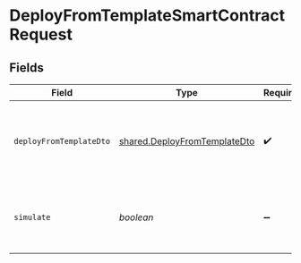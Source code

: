 # DeployFromTemplateSmartContractRequest


## Fields

| Field                                                                               | Type                                                                                | Required                                                                            | Description                                                                         | Example                                                                             |
| ----------------------------------------------------------------------------------- | ----------------------------------------------------------------------------------- | ----------------------------------------------------------------------------------- | ----------------------------------------------------------------------------------- | ----------------------------------------------------------------------------------- |
| `deployFromTemplateDto`                                                             | [shared.DeployFromTemplateDto](../../../sdk/models/shared/deployfromtemplatedto.md) | :heavy_check_mark:                                                                  | Deploy smart contract from template body payload.                                   |                                                                                     |
| `simulate`                                                                          | *boolean*                                                                           | :heavy_minus_sign:                                                                  | Boolean for transaction simulation. Will estimate gas price.                        | false                                                                               |